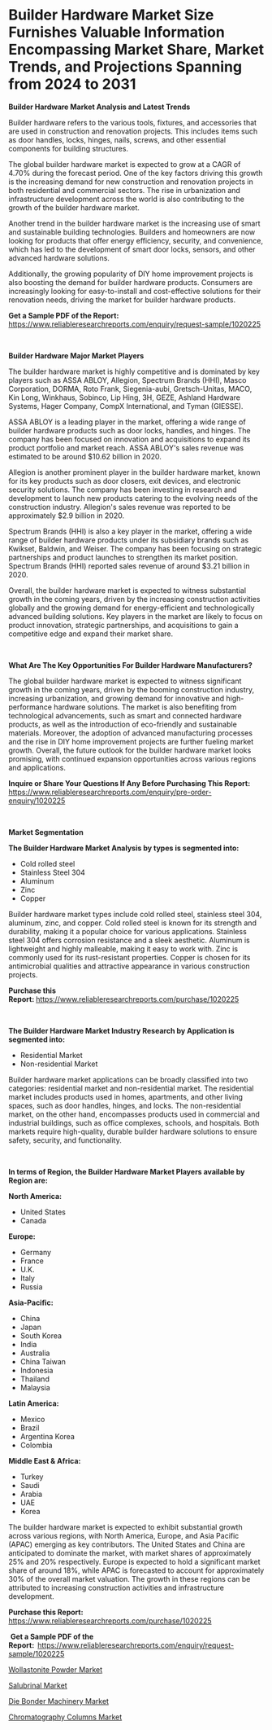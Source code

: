 <p><h1>Builder Hardware Market Size Furnishes Valuable Information Encompassing Market Share, Market Trends, and Projections Spanning from 2024 to 2031</h1></p><p><strong>Builder Hardware Market Analysis and Latest Trends</strong></p>
<p><p>Builder hardware refers to the various tools, fixtures, and accessories that are used in construction and renovation projects. This includes items such as door handles, locks, hinges, nails, screws, and other essential components for building structures.</p><p>The global builder hardware market is expected to grow at a CAGR of 4.70% during the forecast period. One of the key factors driving this growth is the increasing demand for new construction and renovation projects in both residential and commercial sectors. The rise in urbanization and infrastructure development across the world is also contributing to the growth of the builder hardware market.</p><p>Another trend in the builder hardware market is the increasing use of smart and sustainable building technologies. Builders and homeowners are now looking for products that offer energy efficiency, security, and convenience, which has led to the development of smart door locks, sensors, and other advanced hardware solutions.</p><p>Additionally, the growing popularity of DIY home improvement projects is also boosting the demand for builder hardware products. Consumers are increasingly looking for easy-to-install and cost-effective solutions for their renovation needs, driving the market for builder hardware products.</p></p>
<p><strong>Get a Sample PDF of the Report:&nbsp;</strong> <a href="https://www.reliableresearchreports.com/enquiry/request-sample/1020225">https://www.reliableresearchreports.com/enquiry/request-sample/1020225</a></p>
<p>&nbsp;</p>
<p><strong>Builder Hardware Major Market Players</strong></p>
<p><p>The builder hardware market is highly competitive and is dominated by key players such as ASSA ABLOY, Allegion, Spectrum Brands (HHI), Masco Corporation, DORMA, Roto Frank, Siegenia-aubi, Gretsch-Unitas, MACO, Kin Long, Winkhaus, Sobinco, Lip Hing, 3H, GEZE, Ashland Hardware Systems, Hager Company, CompX International, and Tyman (GIESSE).</p><p>ASSA ABLOY is a leading player in the market, offering a wide range of builder hardware products such as door locks, handles, and hinges. The company has been focused on innovation and acquisitions to expand its product portfolio and market reach. ASSA ABLOY's sales revenue was estimated to be around $10.62 billion in 2020.</p><p>Allegion is another prominent player in the builder hardware market, known for its key products such as door closers, exit devices, and electronic security solutions. The company has been investing in research and development to launch new products catering to the evolving needs of the construction industry. Allegion's sales revenue was reported to be approximately $2.9 billion in 2020.</p><p>Spectrum Brands (HHI) is also a key player in the market, offering a wide range of builder hardware products under its subsidiary brands such as Kwikset, Baldwin, and Weiser. The company has been focusing on strategic partnerships and product launches to strengthen its market position. Spectrum Brands (HHI) reported sales revenue of around $3.21 billion in 2020.</p><p>Overall, the builder hardware market is expected to witness substantial growth in the coming years, driven by the increasing construction activities globally and the growing demand for energy-efficient and technologically advanced building solutions. Key players in the market are likely to focus on product innovation, strategic partnerships, and acquisitions to gain a competitive edge and expand their market share.</p></p>
<p>&nbsp;</p>
<p><strong>What Are The Key Opportunities For Builder Hardware Manufacturers?</strong></p>
<p><p>The global builder hardware market is expected to witness significant growth in the coming years, driven by the booming construction industry, increasing urbanization, and growing demand for innovative and high-performance hardware solutions. The market is also benefiting from technological advancements, such as smart and connected hardware products, as well as the introduction of eco-friendly and sustainable materials. Moreover, the adoption of advanced manufacturing processes and the rise in DIY home improvement projects are further fueling market growth. Overall, the future outlook for the builder hardware market looks promising, with continued expansion opportunities across various regions and applications.</p></p>
<p><strong>Inquire or Share Your Questions If Any Before Purchasing This Report:</strong> <a href="https://www.reliableresearchreports.com/enquiry/pre-order-enquiry/1020225">https://www.reliableresearchreports.com/enquiry/pre-order-enquiry/1020225</a></p>
<p>&nbsp;</p>
<p><strong>Market Segmentation</strong></p>
<p><strong>The Builder Hardware Market Analysis by types is segmented into:</strong></p>
<p><ul><li>Cold rolled steel</li><li>Stainless Steel 304</li><li>Aluminum</li><li>Zinc</li><li>Copper</li></ul></p>
<p><p>Builder hardware market types include cold rolled steel, stainless steel 304, aluminum, zinc, and copper. Cold rolled steel is known for its strength and durability, making it a popular choice for various applications. Stainless steel 304 offers corrosion resistance and a sleek aesthetic. Aluminum is lightweight and highly malleable, making it easy to work with. Zinc is commonly used for its rust-resistant properties. Copper is chosen for its antimicrobial qualities and attractive appearance in various construction projects.</p></p>
<p><strong>Purchase this Report:&nbsp;</strong><a href="https://www.reliableresearchreports.com/purchase/1020225">https://www.reliableresearchreports.com/purchase/1020225</a></p>
<p>&nbsp;</p>
<p><strong>The Builder Hardware Market Industry Research by Application is segmented into:</strong></p>
<p><ul><li>Residential Market</li><li>Non-residential Market</li></ul></p>
<p><p>Builder hardware market applications can be broadly classified into two categories: residential market and non-residential market. The residential market includes products used in homes, apartments, and other living spaces, such as door handles, hinges, and locks. The non-residential market, on the other hand, encompasses products used in commercial and industrial buildings, such as office complexes, schools, and hospitals. Both markets require high-quality, durable builder hardware solutions to ensure safety, security, and functionality.</p></p>
<p>&nbsp;</p>
<p><strong>In terms of Region, the Builder Hardware Market Players available by Region are:</strong></p>
<p>
    <p> <strong> North America: </strong>
        <ul>
            <li>United States</li>
            <li>Canada</li>
        </ul>
        </p> 
    <p> <strong> Europe: </strong>
        <ul>
            <li>Germany</li>
            <li>France</li>
            <li>U.K.</li>
            <li>Italy</li>
            <li>Russia</li>
        </ul>
        </p> 
    <p> <strong> Asia-Pacific: </strong>
        <ul>
            <li>China</li>
            <li>Japan</li>
            <li>South Korea</li>
            <li>India</li>
            <li>Australia</li>
            <li>China Taiwan</li>
            <li>Indonesia</li>
            <li>Thailand</li>
            <li>Malaysia</li>
        </ul>
        </p> 
    <p> <strong> Latin America: </strong>
        <ul>
            <li>Mexico</li>
            <li>Brazil</li>
            <li>Argentina Korea</li>
            <li>Colombia</li>
        </ul>
        </p> 
    <p> <strong> Middle East & Africa: </strong>
        <ul>
            <li>Turkey</li>
            <li>Saudi</li>
            <li>Arabia</li>
            <li>UAE</li>
            <li>Korea</li>
        </ul>
    </p>
    </p>
<p><p>The builder hardware market is expected to exhibit substantial growth across various regions, with North America, Europe, and Asia Pacific (APAC) emerging as key contributors. The United States and China are anticipated to dominate the market, with market shares of approximately 25% and 20% respectively. Europe is expected to hold a significant market share of around 18%, while APAC is forecasted to account for approximately 30% of the overall market valuation. The growth in these regions can be attributed to increasing construction activities and infrastructure development.</p></p>
<p><strong>Purchase this Report: </strong><a href="https://www.reliableresearchreports.com/purchase/1020225">https://www.reliableresearchreports.com/purchase/1020225</a></p>
<p>&nbsp;<strong>Get a Sample PDF of the Report:&nbsp;&nbsp;</strong><a href="https://www.reliableresearchreports.com/enquiry/request-sample/1020225">https://www.reliableresearchreports.com/enquiry/request-sample/1020225</a></p>
<p><strong></strong></p>
<p><p><a href="https://github.com/juniordelafrance/Market-Research-Report-List-2/blob/main/wollastonite-powder-market.md">Wollastonite Powder Market</a></p><p><a href="https://faithful-glue-af3.notion.site/Salubrinal-Market-Size-and-Growth-Market-Segmentation-Regional-and-Country-Breakdowns-and-Market--b8efbf9407884cac97d492da45cb1c61">Salubrinal Market</a></p><p><a href="https://view.publitas.com/reportprime-1/die-bonder-machinery-market-size-growing-and-forecasted-for-period-from-2023-2030-and-provides-complete-market-analysis-of-this-market/">Die Bonder Machinery Market</a></p><p><a href="https://github.com/jaidynmorantestelletmjzya/Market-Research-Report-List-1/blob/main/chromatography-columns-market.md">Chromatography Columns Market</a></p></p>